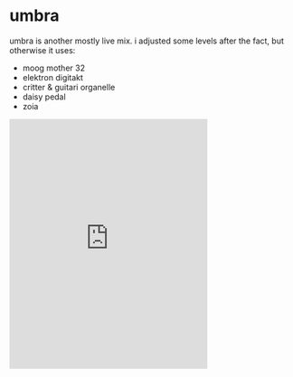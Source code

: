 # umbra

umbra is another mostly live mix. i adjusted some levels after the fact, but otherwise it uses:

* moog mother 32
* elektron digitakt
* critter & guitari organelle
* daisy pedal
* zoia

<iframe style="border: 0; width: 350px; height: 442px;"
src="https://bandcamp.com/EmbeddedPlayer/track=2017159283/size=large/bgcol=ffffff/linkcol=0687f5/tracklist=false/transparent=true/"
seamless><a href="https://metasyn.bandcamp.com/track/umbra">umbra by
metasyn</a></iframe>
